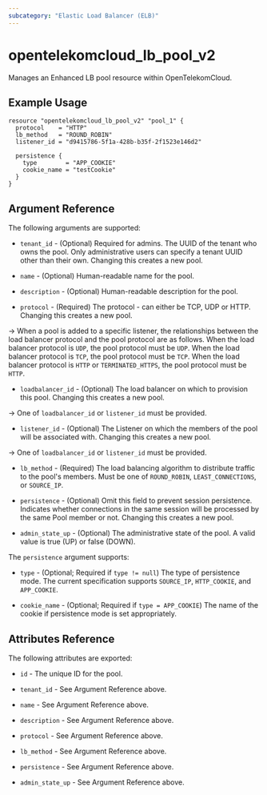```yaml
---
subcategory: "Elastic Load Balancer (ELB)"
---
```


# opentelekomcloud_lb_pool_v2

Manages an Enhanced LB pool resource within OpenTelekomCloud.

## Example Usage

```hcl
resource "opentelekomcloud_lb_pool_v2" "pool_1" {
  protocol    = "HTTP"
  lb_method   = "ROUND_ROBIN"
  listener_id = "d9415786-5f1a-428b-b35f-2f1523e146d2"

  persistence {
    type        = "APP_COOKIE"
    cookie_name = "testCookie"
  }
}
```

## Argument Reference

The following arguments are supported:

* `tenant_id` - (Optional) Required for admins. The UUID of the tenant who owns
  the pool.  Only administrative users can specify a tenant UUID
  other than their own. Changing this creates a new pool.

* `name` - (Optional) Human-readable name for the pool.

* `description` - (Optional) Human-readable description for the pool.

* `protocol` - (Required) The protocol - can either be TCP, UDP or HTTP.
  Changing this creates a new pool.

-> When a pool is added to a specific listener, the relationships between the load balancer protocol
and the pool protocol are as follows. When the load balancer protocol is `UDP`, the pool protocol must be `UDP`.
When the load balancer protocol is `TCP`, the pool protocol must be `TCP`.
When the load balancer protocol is `HTTP` or `TERMINATED_HTTPS`, the pool protocol must be `HTTP`.

* `loadbalancer_id` - (Optional) The load balancer on which to provision this
  pool. Changing this creates a new pool.

-> One of `loadbalancer_id` or `listener_id` must be provided.

* `listener_id` - (Optional) The Listener on which the members of the pool
  will be associated with. Changing this creates a new pool.

-> One of `loadbalancer_id` or `listener_id` must be provided.

* `lb_method` - (Required) The load balancing algorithm to
  distribute traffic to the pool's members. Must be one of
  `ROUND_ROBIN`, `LEAST_CONNECTIONS`, or `SOURCE_IP`.

* `persistence` - (Optional) Omit this field to prevent session persistence. Indicates
  whether connections in the same session will be processed by the same Pool
  member or not. Changing this creates a new pool.

* `admin_state_up` - (Optional) The administrative state of the pool.
  A valid value is true (UP) or false (DOWN).

The `persistence` argument supports:

* `type` - (Optional; Required if `type != null`) The type of persistence mode. The current specification
  supports `SOURCE_IP`, `HTTP_COOKIE`, and `APP_COOKIE`.

* `cookie_name` - (Optional; Required if `type = APP_COOKIE`) The name of the cookie if persistence mode is set
  appropriately.

## Attributes Reference

The following attributes are exported:

* `id` - The unique ID for the pool.

* `tenant_id` - See Argument Reference above.

* `name` - See Argument Reference above.

* `description` - See Argument Reference above.

* `protocol` - See Argument Reference above.

* `lb_method` - See Argument Reference above.

* `persistence` - See Argument Reference above.

* `admin_state_up` - See Argument Reference above.
